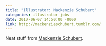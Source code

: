 ```yaml
---
title: "Illustrator: Mackenzie Schubert"
categories: illustrator jobs
date: 2017-06-07 14:50:00 -0000
link: http://mackenzieschubert.tumblr.com/
---
```

Neat stuff from [Mackenzie Schubert](http://mackenzieschubert.tumblr.com/).